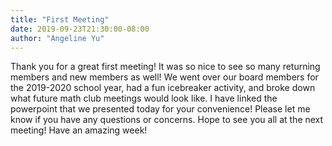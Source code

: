 ```yaml
---
title: "First Meeting"
date: 2019-09-23T21:30:00-08:00
author: "Angeline Yu"
---
```


Thank you for a great first meeting! It was so nice to see so many returning members and new members as well! We went over our board members for the 2019-2020 school year, had a fun icebreaker activity, and broke down what future math club meetings would look like. I have linked the powerpoint that we presented today for your convenience! Please let me know if you have any questions or concerns. Hope to see you all at the next meeting! Have an amazing week!